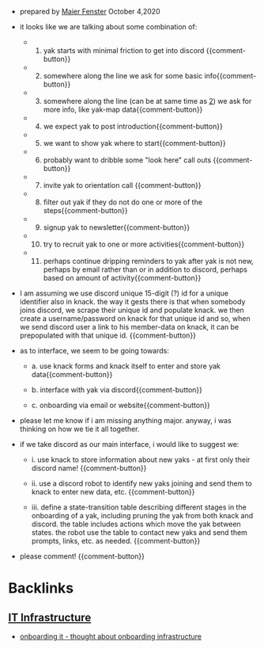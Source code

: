 - prepared by [Maier Fenster](<Maier Fenster.md>) October 4,2020
- it looks like we are talking about some combination of:

    - 1. yak starts with minimal friction to get into discord {{comment-button}}

    - 2. somewhere along the line we ask for some basic info{{comment-button}}

    - 3. somewhere along the line (can be at same time as [2](<2.md>)) we ask for more info, like yak-map data{{comment-button}}

    - 4. we expect yak to post introduction{{comment-button}}

    - 5. we want to show yak where to start{{comment-button}}

    - 6. probably want to dribble some "look here" call outs {{comment-button}}

    - 7. invite yak to orientation call {{comment-button}}

    - 8. filter out yak if they do not do one or more of the steps{{comment-button}}

    - 9. signup yak to newsletter{{comment-button}}

    - 10. try to recruit yak to one or more activities{{comment-button}}

    - 11. perhaps continue dripping reminders to yak after yak is not new, perhaps by email rather than or in addition to discord, perhaps based on amount of activity{{comment-button}}
- I am assuming we use discord unique 15-digit (?) id for a unique identifier also in knack. the way it gests there is that when somebody joins discord, we scrape their unique id and populate knack. we then create a username/password on knack for that unique id and so, when we send discord user a link to his member-data on knack, it can be prepopulated with that unique id. {{comment-button}}
- as to interface, we seem to be going towards:

    - a. use knack forms and knack itself to enter and store yak data{{comment-button}}

    - b. interface with yak via discord{{comment-button}}

    - c. onboarding via email or website{{comment-button}}

- please let me know if i am missing anything major.
anyway, i was thinking on how we tie it all together.

- if we take discord as our main interface, i would like to suggest we: 

    - i. use knack to store information about new yaks - at first only their discord name! {{comment-button}}

    - ii. use a discord robot to identify new yaks joining and send them to knack to enter new data, etc. {{comment-button}}

    - iii. define a state-transition table describing different stages in the onboarding of a yak, including  pruning the yak from both knack and discord. the table includes actions which move the yak between states. the robot use the table to contact new yaks and send them prompts, links, etc. as needed. {{comment-button}}

- please comment! {{comment-button}}

# Backlinks
## [IT Infrastructure](<IT Infrastructure.md>)
- [onboarding it - thought about onboarding infrastructure](<onboarding it - thought about onboarding infrastructure.md>)

